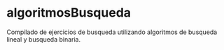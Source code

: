 # algoritmosBusqueda
Compilado de ejercicios de busqueda utilizando algoritmos de busqueda lineal y busqueda binaria.
